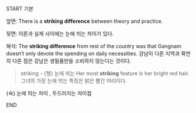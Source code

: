 START
기본

앞면:
There is a **striking difference** between theory and practice.

뒷면:
이론과 실제 사이에는 눈에 띄는 차이가 있다.

해석:
The **striking difference** from rest of the country was that Gangnam doesn’t only devote the spending on daily necessities. 
강남이 다른 지역과 확연히 다른 점은 강남은 생필품만을 소비하지 않는다는 것이다.

> striking - {형} 눈에 띄는
> Her most **striking** feature is her bright red hair.  
> 그녀의 가장 눈에 띄는 특징은 밝은 빨간 머리이다.

{숙} 눈에 띄는 차이 , 두드러지는 차이점
<!--ID: 1747213161394-->
END